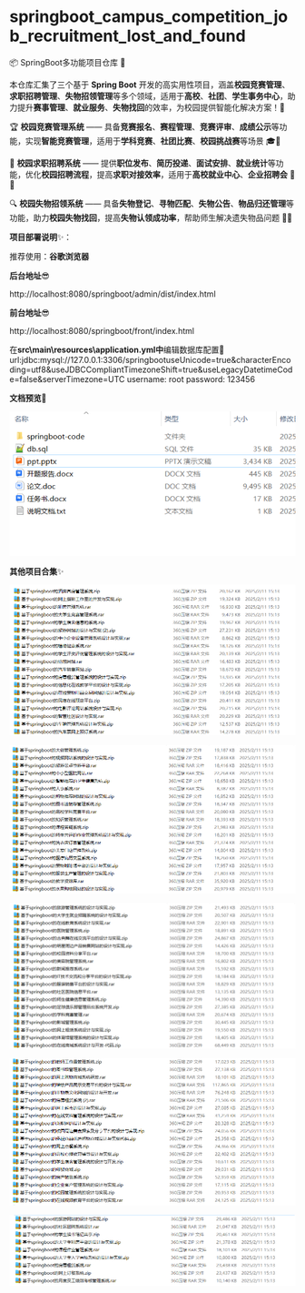 # springboot_campus_competition_job_recruitment_lost_and_found

📦 SpringBoot多功能项目仓库 🎯

本仓库汇集了三个基于 **Spring Boot** 开发的高实用性项目，涵盖**校园竞赛管理**、**求职招聘管理**、**失物招领管理**等多个领域，适用于**高校**、**社团**、**学生事务中心**，助力提升**赛事管理**、**就业服务**、**失物找回**的效率，为校园提供智能化解决方案！🚀

🏆 **校园竞赛管理系统** —— 具备**竞赛报名**、**赛程管理**、**竞赛评审**、**成绩公示**等功能，实现**智能竞赛管理**，适用于**学科竞赛**、**社团比赛**、**校园挑战赛**等场景 🎓📢

💼 **校园求职招聘系统** —— 提供**职位发布**、**简历投递**、**面试安排**、**就业统计**等功能，优化**校园招聘流程**，提高**求职对接效率**，适用于**高校就业中心**、**企业招聘会** 📄✅

🔍 **校园失物招领系统** —— 具备**失物登记**、**寻物匹配**、**失物公告**、**物品归还管理**等功能，助力**校园失物找回**，提高**失物认领成功率**，帮助师生解决遗失物品问题 🎒🔎

**项目部署说明**✨：

推荐使用：**谷歌浏览器**

**后台地址**😎

http://localhost:8080/springboot/admin/dist/index.html

**前台地址**😎

http://localhost:8080/springboot/front/index.html

在**src\main\resources\application.yml中**编辑数据库配置🎉										
url:jdbc:mysql://127.0.0.1:3306/springbootuseUnicode=true&characterEncoding=utf8&useJDBCCompliantTimezoneShift=true&useLegacyDatetimeCode=false&serverTimezone=UTC
username: root
password: 123456

**文档预览**👀

![](./images/预览.png)

**其他项目合集**✨

![](./images/1.png)

![](./images/2.png)

![](images/3.png)

![](images/4.png)

![](images/5.png)